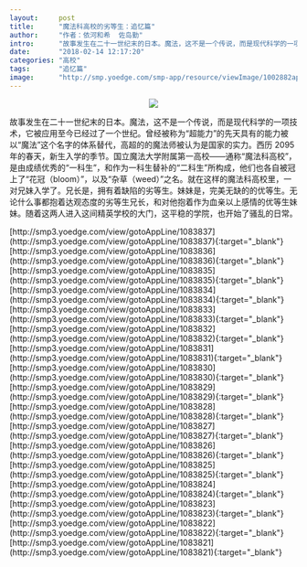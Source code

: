 ```yaml
---
layout:     post
title:      "魔法科高校的劣等生：追忆篇"
author:     "作者：依河和希  佐岛勤"
intro:      "故事发生在二十一世纪末的日本。魔法，这不是一个传说，而是现代科学的一项技术，它被应用至今已经过了一个世纪。曾经被称为“超能力”的先天具有的能力被以“魔法”这个名字的体系替代，高超的的魔法师被认为是国家的实力。西历 2095 年的春天，新生入学的季节。国立魔法大学附属第一高校——通称“魔法科高校”，是由成绩优秀的“一科生”，和作为一科生替补的“二科生”所构成，他们也各自被冠上了“花冠（bloom）”，以及“杂草（weed）”之名。就在这样的魔法科高校里，一对兄妹入学了。兄长是，拥有着缺陷的劣等生。妹妹是，完美无缺的的优等生。无论什么事都抱着达观态度的劣等生兄长，和对他抱着作为血亲以上感情的优等生妹妹。随着这两人进入这间精英学校的大门，这平稳的学院，也开始了骚乱的日常。"
date:       "2018-02-14 12:17:20"
categories: "高校"
tags:       "追忆篇"
image:      "http://smp.yoedge.com/smp-app/resource/viewImage/1002882appline.png"
---
```

<div style="text-align: center">
<p><img src="http://smp.yoedge.com/smp-app/resource/viewImage/1002882appline.png"/></p>
</div>
<p class="post-meta">
<span>故事发生在二十一世纪末的日本。魔法，这不是一个传说，而是现代科学的一项技术，它被应用至今已经过了一个世纪。曾经被称为“超能力”的先天具有的能力被以“魔法”这个名字的体系替代，高超的的魔法师被认为是国家的实力。西历 2095 年的春天，新生入学的季节。国立魔法大学附属第一高校——通称“魔法科高校”，是由成绩优秀的“一科生”，和作为一科生替补的“二科生”所构成，他们也各自被冠上了“花冠（bloom）”，以及“杂草（weed）”之名。就在这样的魔法科高校里，一对兄妹入学了。兄长是，拥有着缺陷的劣等生。妹妹是，完美无缺的的优等生。无论什么事都抱着达观态度的劣等生兄长，和对他抱着作为血亲以上感情的优等生妹妹。随着这两人进入这间精英学校的大门，这平稳的学院，也开始了骚乱的日常。</span>
</p>
[http://smp3.yoedge.com/view/gotoAppLine/1083837](http://smp3.yoedge.com/view/gotoAppLine/1083837){:target="_blank"}
[http://smp3.yoedge.com/view/gotoAppLine/1083836](http://smp3.yoedge.com/view/gotoAppLine/1083836){:target="_blank"}
[http://smp3.yoedge.com/view/gotoAppLine/1083835](http://smp3.yoedge.com/view/gotoAppLine/1083835){:target="_blank"}
[http://smp3.yoedge.com/view/gotoAppLine/1083834](http://smp3.yoedge.com/view/gotoAppLine/1083834){:target="_blank"}
[http://smp3.yoedge.com/view/gotoAppLine/1083833](http://smp3.yoedge.com/view/gotoAppLine/1083833){:target="_blank"}
[http://smp3.yoedge.com/view/gotoAppLine/1083832](http://smp3.yoedge.com/view/gotoAppLine/1083832){:target="_blank"}
[http://smp3.yoedge.com/view/gotoAppLine/1083831](http://smp3.yoedge.com/view/gotoAppLine/1083831){:target="_blank"}
[http://smp3.yoedge.com/view/gotoAppLine/1083830](http://smp3.yoedge.com/view/gotoAppLine/1083830){:target="_blank"}
[http://smp3.yoedge.com/view/gotoAppLine/1083829](http://smp3.yoedge.com/view/gotoAppLine/1083829){:target="_blank"}
[http://smp3.yoedge.com/view/gotoAppLine/1083828](http://smp3.yoedge.com/view/gotoAppLine/1083828){:target="_blank"}
[http://smp3.yoedge.com/view/gotoAppLine/1083827](http://smp3.yoedge.com/view/gotoAppLine/1083827){:target="_blank"}
[http://smp3.yoedge.com/view/gotoAppLine/1083826](http://smp3.yoedge.com/view/gotoAppLine/1083826){:target="_blank"}
[http://smp3.yoedge.com/view/gotoAppLine/1083825](http://smp3.yoedge.com/view/gotoAppLine/1083825){:target="_blank"}
[http://smp3.yoedge.com/view/gotoAppLine/1083824](http://smp3.yoedge.com/view/gotoAppLine/1083824){:target="_blank"}
[http://smp3.yoedge.com/view/gotoAppLine/1083823](http://smp3.yoedge.com/view/gotoAppLine/1083823){:target="_blank"}
[http://smp3.yoedge.com/view/gotoAppLine/1083822](http://smp3.yoedge.com/view/gotoAppLine/1083822){:target="_blank"}
[http://smp3.yoedge.com/view/gotoAppLine/1083821](http://smp3.yoedge.com/view/gotoAppLine/1083821){:target="_blank"}


